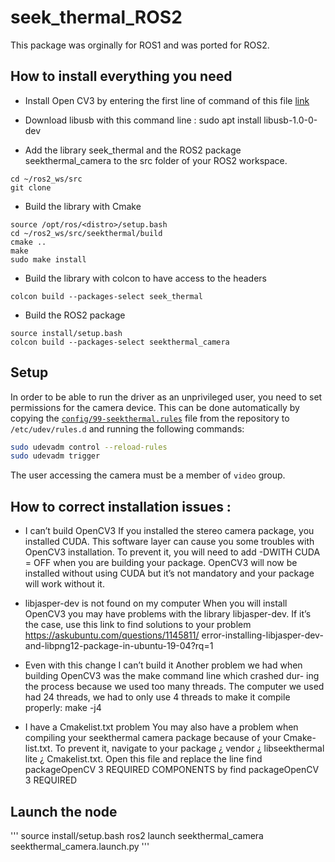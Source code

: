 # seek_thermal_ROS2

This package was orginally for ROS1 and was ported for ROS2.

## How to install everything you need

- Install Open CV3 by entering the first line of command of this file [link](https://gist.githubusercontent.com/syneart/3e6bb68de8b6390d2eb18bff67767dcb/raw/OpenCV3.2withContrib.sh?fbclid=IwAR2uYKMEiVSCMom-KfYFPUw2ZbwvKziqvv-Y6mto9rkrnG6Btq1Cjrf_Plc)

- Download libusb with this command line : sudo apt install libusb-1.0-0-dev

- Add the library seek_thermal and the ROS2 package seekthermal_camera to the src folder of your ROS2 workspace.
```
cd ~/ros2_ws/src
git clone
```



- Build the library with Cmake
```
source /opt/ros/<distro>/setup.bash
cd ~/ros2_ws/src/seekthermal/build
cmake ..
make
sudo make install
```
- Build the library with colcon to have access to the headers
```
colcon build --packages-select seek_thermal
```
- Build the ROS2 package
```
source install/setup.bash
colcon build --packages-select seekthermal_camera
```



## Setup

In order to be able to run the driver as an unprivileged user, you need to set permissions for the camera device. This can be done automatically by copying the [`config/99-seekthermal.rules`](config/99-seekthermal.rules) file from the repository to `/etc/udev/rules.d` and running the following commands:

```bash
sudo udevadm control --reload-rules
sudo udevadm trigger
```

The user accessing the camera must be a member of `video` group.


## How to correct installation issues :
- I can’t build OpenCV3
If you installed the stereo camera package, you installed CUDA. This software layer can cause you
some troubles with OpenCV3 installation. To prevent it, you will need to add -DWITH CUDA = OFF
when you are building your package. OpenCV3 will now be installed without using CUDA but it’s not
mandatory and your package will work without it.

- libjasper-dev is not found on my computer
When you will install OpenCV3 you may have problems with the library libjasper-dev. If it’s the case,
use this link to find solutions to your problem https://askubuntu.com/questions/1145811/
error-installing-libjasper-dev-and-libpng12-package-in-ubuntu-19-04?rq=1


- Even with this change I can’t build it
Another problem we had when building OpenCV3 was the make command line which crashed dur-
ing the process because we used too many threads. The computer we used had 24 threads, we had to only
use 4 threads to make it compile properly: make -j4

- I have a Cmakelist.txt problem
You may also have a problem when compiling your seekthermal camera package because of your Cmake-
list.txt. To prevent it, navigate to your package ¿ vendor ¿ libseekthermal lite ¿ Cmakelist.txt. Open this
file and replace the line find packageOpenCV 3 REQUIRED COMPONENTS by find packageOpenCV
3 REQUIRED


## Launch the node
'''
source install/setup.bash
ros2 launch seekthermal_camera seekthermal_camera.launch.py
'''
